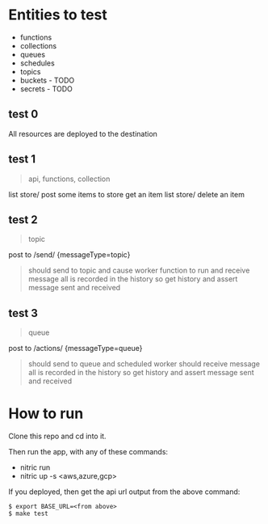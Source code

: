 
Entities to test
================

- functions
- collections
- queues
- schedules
- topics
- buckets - TODO
- secrets - TODO

test 0
------

All resources are deployed to the destination

test 1
------

> api, functions, collection

list store/
post some items to store
get an item
list store/
delete an item

test 2
------

> topic

post to /send/ {messageType=topic}
> should send to topic and cause worker function to run and receive message
> all is recorded in the history so get history and assert message sent and received

test 3
------

> queue

post to /actions/ {messageType=queue}
> should send to queue and scheduled worker should receive message
> all is recorded in the history so get history and assert message sent and received


How to run
==========

Clone this repo and cd into it.

Then run the app, with any of these commands:
- nitric run
- nitric up -s <aws,azure,gcp>

If you deployed, then get the api url output from the above command:

```
$ export BASE_URL=<from above>
$ make test
```
